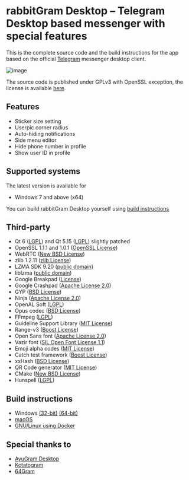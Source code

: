 # rabbitGram Desktop – Telegram Desktop based messenger with special features

This is the complete source code and the build instructions for the app based on the official [Telegram][telegram] messenger desktop client.

![image](https://github.com/xmdnx/exteraGramDesktop/assets/72883689/082fe7d6-eeba-4198-83ab-843d08ac909c)

The source code is published under GPLv3 with OpenSSL exception, the license is available [here][license].

## Features

* Sticker size setting
* Userpic corner radius
* Auto-hiding notifications
* Side menu editor
* Hide phone number in profile
* Show user ID in profile

## Supported systems

The latest version is available for

* Windows 7 and above (x64)

You can build rabbitGram Desktop yourself using [build instructions][build_instructions]

## Third-party

* Qt 6 ([LGPL](http://doc.qt.io/qt-6/lgpl.html)) and Qt 5.15 ([LGPL](http://doc.qt.io/qt-5/lgpl.html)) slightly patched
* OpenSSL 1.1.1 and 1.0.1 ([OpenSSL License](https://www.openssl.org/source/license.html))
* WebRTC ([New BSD License](https://github.com/desktop-app/tg_owt/blob/master/LICENSE))
* zlib 1.2.11 ([zlib License](http://www.zlib.net/zlib_license.html))
* LZMA SDK 9.20 ([public domain](http://www.7-zip.org/sdk.html))
* liblzma ([public domain](http://tukaani.org/xz/))
* Google Breakpad ([License](https://chromium.googlesource.com/breakpad/breakpad/+/master/LICENSE))
* Google Crashpad ([Apache License 2.0](https://chromium.googlesource.com/crashpad/crashpad/+/master/LICENSE))
* GYP ([BSD License](https://github.com/bnoordhuis/gyp/blob/master/LICENSE))
* Ninja ([Apache License 2.0](https://github.com/ninja-build/ninja/blob/master/COPYING))
* OpenAL Soft ([LGPL](https://github.com/kcat/openal-soft/blob/master/COPYING))
* Opus codec ([BSD License](http://www.opus-codec.org/license/))
* FFmpeg ([LGPL](https://www.ffmpeg.org/legal.html))
* Guideline Support Library ([MIT License](https://github.com/Microsoft/GSL/blob/master/LICENSE))
* Range-v3 ([Boost License](https://github.com/ericniebler/range-v3/blob/master/LICENSE.txt))
* Open Sans font ([Apache License 2.0](http://www.apache.org/licenses/LICENSE-2.0.html))
* Vazir font ([SIL Open Font License 1.1](https://github.com/rastikerdar/vazir-font/blob/master/OFL.txt))
* Emoji alpha codes ([MIT License](https://github.com/emojione/emojione/blob/master/extras/alpha-codes/LICENSE.md))
* Catch test framework ([Boost License](https://github.com/philsquared/Catch/blob/master/LICENSE.txt))
* xxHash ([BSD License](https://github.com/Cyan4973/xxHash/blob/dev/LICENSE))
* QR Code generator ([MIT License](https://github.com/nayuki/QR-Code-generator#license))
* CMake ([New BSD License](https://github.com/Kitware/CMake/blob/master/Copyright.txt))
* Hunspell ([LGPL](https://github.com/hunspell/hunspell/blob/master/COPYING.LESSER))

## Build instructions

* Windows [(32-bit)][win32] [(64-bit)][win64]
* [macOS][macos]
* [GNU/Linux using Docker][linux]

## Special thanks to

* [AyuGram Desktop][ayugram]
* [Kotatogram][kotatogram]
* [64Gram][64gram]

[//]: # (LINKS)
[telegram]: https://telegram.org
[license]: LICENSE
[etg_themes_repo]: https://github.com/xmdnx/exteraThemes/
[win32]: docs/building-win.md
[win64]: docs/building-win-x64.md
[linux]: docs/building-linux.md
[macos]: docs/building-mac.md
[build_instructions]: https://github.com/rabbitGramDesktop/rabbitGramDesktop#build-instructions
[ayugram]: https://github.com/AyuGram/AyuGramDesktop
[kotatogram]: https://github.com/kotatogram/kotatogram-desktop
[64gram]: https://github.com/TDesktop-x64/tdesktop
